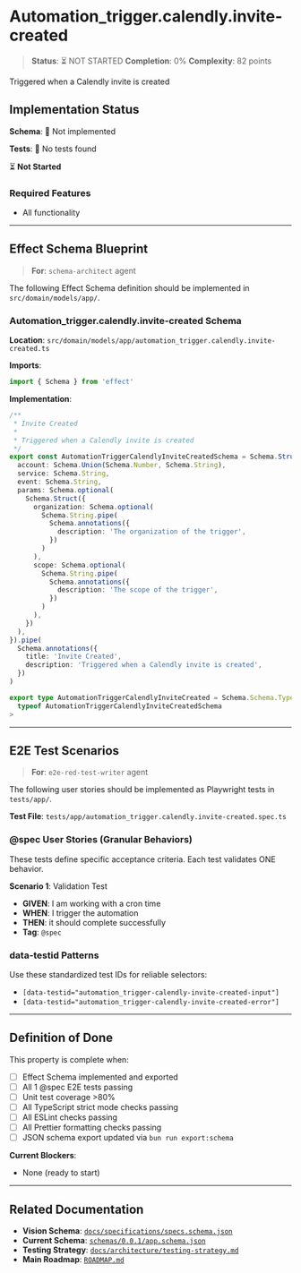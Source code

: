 # Automation_trigger.calendly.invite-created

> **Status**: ⏳ NOT STARTED
> **Completion**: 0%
> **Complexity**: 82 points

Triggered when a Calendly invite is created

## Implementation Status

**Schema**: 🔴 Not implemented

**Tests**: 🔴 No tests found

⏳ **Not Started**

### Required Features

- All functionality

---

## Effect Schema Blueprint

> **For**: `schema-architect` agent

The following Effect Schema definition should be implemented in `src/domain/models/app/`.

### Automation_trigger.calendly.invite-created Schema

**Location**: `src/domain/models/app/automation_trigger.calendly.invite-created.ts`

**Imports**:

```typescript
import { Schema } from 'effect'
```

**Implementation**:

```typescript
/**
 * Invite Created
 *
 * Triggered when a Calendly invite is created
 */
export const AutomationTriggerCalendlyInviteCreatedSchema = Schema.Struct({
  account: Schema.Union(Schema.Number, Schema.String),
  service: Schema.String,
  event: Schema.String,
  params: Schema.optional(
    Schema.Struct({
      organization: Schema.optional(
        Schema.String.pipe(
          Schema.annotations({
            description: 'The organization of the trigger',
          })
        )
      ),
      scope: Schema.optional(
        Schema.String.pipe(
          Schema.annotations({
            description: 'The scope of the trigger',
          })
        )
      ),
    })
  ),
}).pipe(
  Schema.annotations({
    title: 'Invite Created',
    description: 'Triggered when a Calendly invite is created',
  })
)

export type AutomationTriggerCalendlyInviteCreated = Schema.Schema.Type<
  typeof AutomationTriggerCalendlyInviteCreatedSchema
>
```

---

## E2E Test Scenarios

> **For**: `e2e-red-test-writer` agent

The following user stories should be implemented as Playwright tests in `tests/app/`.

**Test File**: `tests/app/automation_trigger.calendly.invite-created.spec.ts`

### @spec User Stories (Granular Behaviors)

These tests define specific acceptance criteria. Each test validates ONE behavior.

**Scenario 1**: Validation Test

- **GIVEN**: I am working with a cron time
- **WHEN**: I trigger the automation
- **THEN**: it should complete successfully
- **Tag**: `@spec`

### data-testid Patterns

Use these standardized test IDs for reliable selectors:

- `[data-testid="automation_trigger-calendly-invite-created-input"]`
- `[data-testid="automation_trigger-calendly-invite-created-error"]`

---

## Definition of Done

This property is complete when:

- [ ] Effect Schema implemented and exported
- [ ] All 1 @spec E2E tests passing
- [ ] Unit test coverage >80%
- [ ] All TypeScript strict mode checks passing
- [ ] All ESLint checks passing
- [ ] All Prettier formatting checks passing
- [ ] JSON schema export updated via `bun run export:schema`

**Current Blockers**:

- None (ready to start)

---

## Related Documentation

- **Vision Schema**: [`docs/specifications/specs.schema.json`](../specs.schema.json)
- **Current Schema**: [`schemas/0.0.1/app.schema.json`](../../schemas/0.0.1/app.schema.json)
- **Testing Strategy**: [`docs/architecture/testing-strategy.md`](../../architecture/testing-strategy.md)
- **Main Roadmap**: [`ROADMAP.md`](../../../ROADMAP.md)
